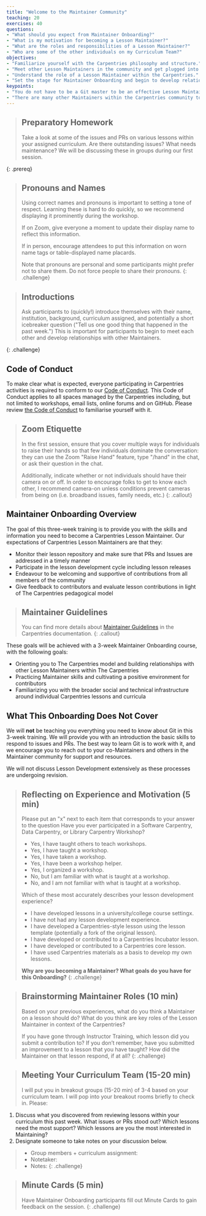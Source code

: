 ```yaml
---
title: "Welcome to the Maintainer Community"
teaching: 20
exercises: 40
questions:
- "What should you expect from Maintainer Onboarding?"
- "What is my motivation for becoming a Lesson Maintainer?"
- "What are the roles and responsibilities of a Lesson Maintainer?"
- "Who are some of the other individuals on my Curriculum Team?"
objectives:
- "Familiarize yourself with the Carpentries philosophy and structure."
- "Meet other Lesson Maintainers in the community and get plugged into the Carpentries community."
- "Understand the role of a Lesson Maintainer within the Carpentries."
- "Set the stage for Maintainer Onboarding and begin to develop relationships with the broader Maintainer community."
keypoints:
- "You do not have to be a Git master to be an effective Lesson Maintainer."
- "There are many other Maintainers within the Carpentries community to ask questions and to reach out to for help."
---
```


> ## Preparatory Homework
> Take a look at some of the issues and PRs on various lessons within your assigned curriculum. Are there outstanding issues? What needs maintenance? We will be discussing these in groups during our first session.
>
{: .prereq}

> ## Pronouns and Names
> 
> Using correct names and pronouns is important to setting a tone of respect. Learning these is hard to
> do quickly, so we recommend displaying it prominently during the workshop. 
> 
> If on Zoom, give everyone a moment to update their display name to reflect this information. 
> 
> If in person, encourage attendees to put this information on worn name tags or table-displayed name placards.
> 
> Note that pronouns are personal and some participants might prefer not to share them.
> Do not force people to share their pronouns.
{: .challenge}

> ## Introductions
> 
> Ask participants to (quickly!) introduce themselves with their name, institution, background, curriculum assigned, and potentially a short icebreaker question ("Tell us one good thing that happened in the past week.") This is important for participants to begin to meet each other and develop relationships with other Maintainers.
>
{: .challenge}

## Code of Conduct

To make clear what is expected, everyone participating in Carpentries activities is required
to conform to our [Code of Conduct](https://docs.carpentries.org/topic_folders/policies/code-of-conduct.html). This Code of Conduct applies to all spaces managed by the Carpentries including, but not limited to workshops, email lists, online forums and on GitHub. Please review
[the Code of Conduct](https://docs.carpentries.org/topic_folders/policies/code-of-conduct.html) to familiarise yourself with it.

> ## Zoom Etiquette
> In the first session, ensure that you cover multiple ways for individuals to raise their hands so that few individuals dominate the conversation: they can use the Zoom "Raise Hand" feature, type "/hand" in the chat, or ask their question in the chat.
>
> Additionally, indicate whether or not individuals should have their camera on or off. In order to encourage folks to get to know each other, I recommend camera-on unless conditions prevent cameras from being on (i.e. broadband issues, family needs, etc.)
{: .callout}


## Maintainer Onboarding Overview

The goal of this three-week training is to provide you with the skills and information you need to become a Carpentries Lesson Maintainer. Our expectations of Carpentries Lesson Maintainers are that they:

-  Monitor their lesson repository and make sure that PRs and Issues are addressed in a timely manner
- Participate in the lesson development cycle including lesson releases
- Endeavour to be welcoming and supportive of contributions from all members of the community
- Give feedback to contributors and evaluate lesson contributions in light of The Carpentries pedagogical model

> ## Maintainer Guidelines
> You can find more details about [Maintainer Guidelines](https://docs.carpentries.org/topic_folders/maintainers/maintainers.html) in the Carpentries documentation.
{: .callout}

These goals will be achieved with a 3-week Maintainer Onboarding course, with the following goals:

- Orienting you to The Carpentries model and building relationships with other Lesson Maintainers within The Carpentries
- Practicing Maintainer skills and cultivating a positive environment for contributors
- Familiarizing you with the broader social and technical infrastructure around individual Carpentries lessons and curricula

## What This Onboarding Does Not Cover

We will **not** be teaching you everything you need to know about Git in this 3-week training. We will provide you with an introduction the basic skills to respond to issues and PRs. The best way to learn Git is to work with it, and we encourage you to reach out to your co-Maintainers and others in the Maintainer community for support and resources.

We will not discuss Lesson Development extensively as these processes are undergoing revision.

> ## Reflecting on Experience and Motivation (5 min)
>
> Please put an "x" next to each item that corresponds to your answer to the question
> Have you ever participated in a Software Carpentry, Data Carpentry, or Library Carpentry Workshop?
> * Yes, I have taught others to teach workshops.
> * Yes, I have taught a workshop.
> * Yes, I have taken a workshop.
> * Yes, I have been a workshop helper.
> * Yes, I organized a workshop.
> * No, but I am familiar with what is taught at a workshop.
> * No, and I am not familiar with what is taught at a workshop.
>
>Which of these most accurately describes your lesson development experience? 
> * I have developed lessons in a university/college course settingx.
> * I have not had any lesson development experience.
> * I have developed a Carpentries-style lesson using the lesson template (potentially a fork of the original lesson).
> * I have developed or contributed to a Carpentries Incubator lesson.
> * I have developed or contributed to a Carpentries core lesson.
> * I have used Carpentries materials as a basis to develop my own lessons.
>
> **Why are you becoming a Maintainer? What goals do you have for this Onboarding?**
{: .challenge}

> ## Brainstorming Maintainer Roles (10 min)
> Based on your previous experiences, what do you think a Maintainer on a lesson should do? What do you think are key roles of the Lesson Maintainer in context of the Carpentries?
>
>If you have gone through Instructor Training, which lesson did you submit a contribution to? If you don’t remember, have you submitted an improvement to a lesson that you have taught? How did the Maintainer on that lesson respond, if at all?
{: .challenge}


> ## Meeting Your Curriculum Team (15-20 min)
> I will put you in breakout groups (15-20 min) of 3-4 based on your curriculum team. I will pop into your breakout rooms briefly to check in. Please:
1. Discuss what you discovered from reviewing lessons within your curriculum this past week. What issues or PRs stood out? Which lessons need the most support? Which lessons are you the most interested in Maintaining?
2. Designate someone to take notes on your discussion below.
> * Group members + curriculum assignment: 
> * Notetaker:
> * Notes:
{: .challenge}


> ## Minute Cards (5 min)
> Have Maintainer Onboarding participants fill out Minute Cards to gain feedback on the session.
{: .challenge}

